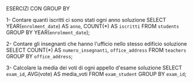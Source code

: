 ESERCIZI CON GROUP BY
<!-------------------------------------------------------->
1- Contare quanti iscritti ci sono stati ogni anno
soluzione
SELECT YEAR(`enrolment_date`) AS `anno`, COUNT(*) AS `iscritti`
FROM `students`
GROUP BY YEAR(`enrolment_date`);

2- Contare gli insegnanti che hanno l'ufficio nello stesso edificio
soluzione
SELECT COUNT(*) AS `numero_insegnanti`, `office_address`
FROM `teachers`
GROUP BY `office_address`;

3- Calcolare la media dei voti di ogni appello d'esame
soluzione
SELECT `exam_id`, AVG(vote) AS media_voti
FROM `exam_student`
GROUP BY `exam_id`;